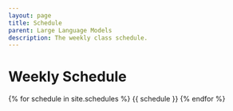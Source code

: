 ```yaml
---
layout: page
title: Schedule
parent: Large Language Models
description: The weekly class schedule.
---
```


# Weekly Schedule

{% for schedule in site.schedules %}
{{ schedule }}
{% endfor %}

